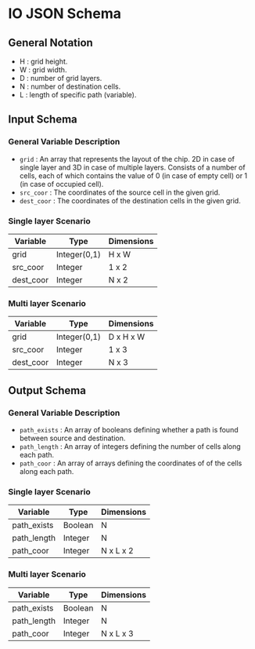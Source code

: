 # IO JSON Schema

## General Notation
- H : grid height.
- W : grid width.
- D : number of grid layers.
- N : number of destination cells.
- L : length of specific path (variable).

## Input Schema

### General Variable Description
- `grid` : An array that represents the layout of the chip. 2D in case of single layer and 3D in case of multiple layers.
Consists of a number of cells, each of which contains the value of 0 (in case of empty cell) or 1 (in case of occupied cell).
- `src_coor` : The coordinates of the source cell in the given grid.
- `dest_coor` : The coordinates of the destination cells in the given grid.

### Single layer Scenario

| Variable     | Type         | Dimensions |
|--------------|--------------|------------|
| grid         | Integer(0,1) | H x W      |
| src_coor     | Integer      | 1 x 2      |
| dest_coor    | Integer      | N x 2      |

### Multi layer Scenario

| Variable     | Type         | Dimensions |
|--------------|--------------|------------|
| grid         | Integer(0,1) | D x H x W  |
| src_coor     | Integer      | 1 x 3      |
| dest_coor    | Integer      | N x 3      |

## Output Schema

### General Variable Description
- `path_exists` : An array of booleans defining whether a path is found between source and destination.
- `path_length` : An array of integers defining the number of cells along each path.
- `path_coor` : An array of arrays defining the coordinates of of the cells along each path.

### Single layer Scenario

| Variable     | Type         | Dimensions |
|--------------|--------------|------------|
| path_exists  | Boolean      | N          |
| path_length  | Integer      | N          |
| path_coor    | Integer      | N x L x 2  |

### Multi layer Scenario

| Variable     | Type         | Dimensions |
|--------------|--------------|------------|
| path_exists  | Boolean      | N          |
| path_length  | Integer      | N          |
| path_coor    | Integer      | N x L x 3  |
